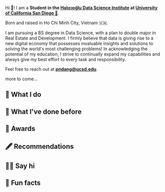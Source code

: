 ---
---
Hi 👋! I am a **Student in the [Halıcıoğlu Data Science Institute](https://datascience.ucsd.edu) at [University of California San Diego 🔱](https://www.ucsd.edu)**.

Born and raised in Ho Chi Minh City, Vietnam 🇻🇳.

I am pursuing a BS degree in Data Science, with a plan to double major in Real Estate and Development. I firmly believe that data is giving rise to a new digital economy that possesses invaluable insights and solutions to solving the world's most challenging problems! In acknowledging the potential of my education, I strive to continually expand my capabilities and always give my best effort to every task and responsibility.

Feel free to reach out at **pndang@ucsd.edu**.

more to come...


## 🤷 What I do

## 🦕 What I've done before

## 🏅 Awards

## 🖋️ Recommendations

## 👋🏻 Say hi

## 📠 Fun facts
